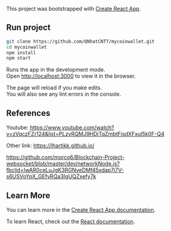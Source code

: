 This project was bootstrapped with [Create React App](https://github.com/facebook/create-react-app).

## Run project

```sh
git clone https://github.com/QNhatCNTT/mycoinwallet.git
cd mycoinwallet
npm install
npm start
```

Runs the app in the development mode.<br />
Open [http://localhost:3000](http://localhost:3000) to view it in the browser.

The page will reload if you make edits.<br />
You will also see any lint errors in the console.

## References

Youtube: https://www.youtube.com/watch?v=zVqczFZr124&list=PLzvRQMJ9HDiTqZmbtFisdXFxul5k0F-Q4

Other link: https://lhartikk.github.io/

https://github.com/morco6/Blockchain-Project-websocket/blob/master/dev/networkNode.js?fbclid=IwAR0ceLuJgK3RGNveDMf45xdap7i7V-s6USVoYpX_GEfvRQa3IgUQZxefy7k

## Learn More

You can learn more in the [Create React App documentation](https://facebook.github.io/create-react-app/docs/getting-started).

To learn React, check out the [React documentation](https://reactjs.org/).


